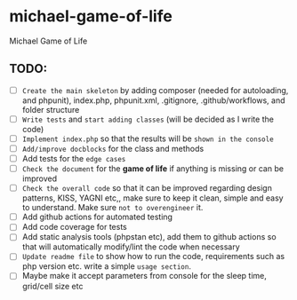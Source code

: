 # michael-game-of-life
Michael Game of Life


## TODO:

- [ ] `Create the main skeleton` by adding composer (needed for autoloading, and phpunit), index.php, phpunit.xml, .gitignore, .github/workflows, and folder structure
- [ ] `Write tests` and `start adding classes` (will be decided as I write the code)
- [ ] `Implement index.php` so that the results will be `shown in the console`
- [ ] `Add/improve docblocks` for the class and methods
- [ ] Add tests for the `edge cases`
- [ ] `Check the document` for the **game of life** if anything is missing or can be improved
- [ ] `Check the overall code` so that it can be improved regarding design patterns, KISS, YAGNI etc,, make sure to keep it clean, simple and easy to understand. Make sure `not to overengineer` it.
- [ ] Add github actions for automated testing
- [ ] Add code coverage for tests
- [ ] Add static analysis tools (phpstan etc), add them to github actions so that will automatically modify/lint the code when necessary
- [ ] `Update readme file` to show how to run the code, requirements such as php version etc. write a simple `usage section`.
- [ ] Maybe make it accept parameters from console for the sleep time, grid/cell size etc